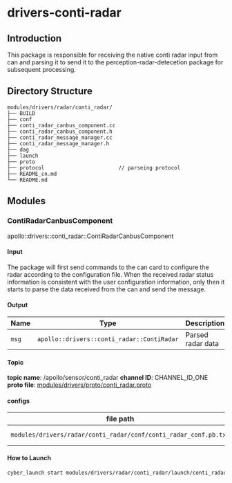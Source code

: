# drivers-conti-radar

## Introduction
This package is responsible for receiving the native conti radar input from can and parsing it to send it to the perception-radar-detecetion package for subsequent processing.

## Directory Structure
```shell
modules/drivers/radar/conti_radar/
├── BUILD
├── conf
├── conti_radar_canbus_component.cc
├── conti_radar_canbus_component.h
├── conti_radar_message_manager.cc
├── conti_radar_message_manager.h
├── dag
├── launch
├── proto
├── protocol                        // parseing protocol
├── README_cn.md
└── README.md
```

## Modules

### ContiRadarCanbusComponent

apollo::drivers::conti_radar::ContiRadarCanbusComponent


#### Input

The package will first send commands to the can card to configure the radar according to the configuration file. When the received radar status information is consistent with the user configuration information, only then it starts to parse the data received from the can and send the message.

#### Output

| Name  | Type                                       | Description           |
| ----- | ------------------------------------------ | --------------------- |
| `msg` | `apollo::drivers::conti_radar::ContiRadar` |   Parsed radar data   |

#### Topic
**topic name**: /apollo/sensor/conti_radar
**channel ID**: CHANNEL_ID_ONE
**proto file**: [modules/drivers/proto/conti_radar.proto](https://github.com/ApolloAuto/apollo/blob/master/modules/drivers/proto/conti_radar.proto)

#### configs

| file path                                                         | type / struct                                  | Description              |
| ----------------------------------------------------------------- | ---------------------------------------------- | ------------------------ |
| `modules/drivers/radar/conti_radar/conf/conti_radar_conf.pb.txt`  | `apollo::drivers::conti_radar::ContiRadarConf` |   conti radar config     |


#### How to Launch

```bash
cyber_launch start modules/drivers/radar/conti_radar/launch/conti_radar.launch
```
